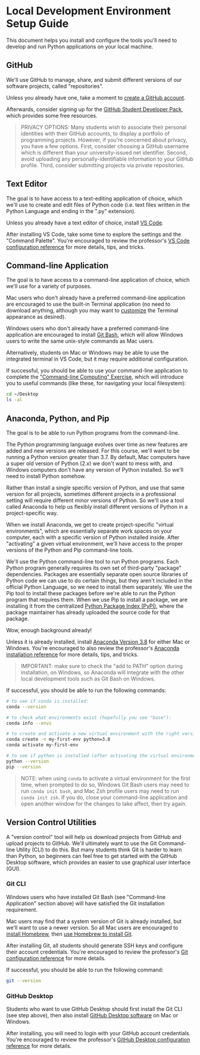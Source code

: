 # Local Development Environment Setup Guide

This document helps you install and configure the tools you'll need to develop and run Python applications on your local machine.

## GitHub

We'll use GitHub to manage, share, and submit different versions of our software projects, called "repositories".

Unless you already have one, take a moment to [create a GitHub account](https://github.com/). 

Afterwards, consider signing up for the [GitHub Student Developer Pack](https://education.github.com/pack), which provides some free resources.

> PRIVACY OPTIONS: Many students wish to associate their personal identities with their GitHub accounts, to display a portfolio of programming projects. However, if you're concerned about privacy, you have a few options. First, consider choosing a GitHub username which is different than your university-issued net identifier. Second, avoid uploading any personally-identifiable information to your GitHub profile. Third, consider submitting projects via private repositories.

## Text Editor

The goal is to have access to a text-editing application of choice, which we'll use to create and edit files of Python code (i.e. text files written in the Python Language and ending in the ".py" extension).

Unless you already have a text editor of choice, install [VS Code](https://code.visualstudio.com/).

After installing VS Code, take some time to explore the settings and the "Command Palette". You're encouraged to review the professor's [VS Code configuration reference](/notes/devtools/vs-code.md#basic-configuration) for more details, tips, and tricks.

## Command-line Application

The goal is to have access to a command-line application of choice, which we'll use for a variety of purposes. 

Mac users who don't already have a preferred command-line application are encouraged to use the built-in Terminal application (no need to download anything, although you may want to [customize](/exercises/command-line-computing/mac-terminal-config.md) the Terminal appearance as desired).

Windows users who don't already have a preferred command-line application are encouraged to install [Git Bash](https://git-scm.com/downloads), which will allow Windows users to write the same unix-style commands as Mac users.

Alternatively, students on Mac or Windows may be able to use the integrated terminal in VS Code, but it may require additional configuration. 

If successful, you should be able to use your command-line application to complete the ["Command-line Computing" Exercise](/exercises/command-line-computing/README.md), which will introduce you to useful commands (like these, for navigating your local filesystem):

```sh
cd ~/Desktop
ls -al
```

## Anaconda, Python, and Pip

The goal is to be able to run Python programs from the command-line. 

The Python programming language evolves over time as new features are added and new versions are released. For this course, we'll want to be running a Python version greater than 3.7. By default, Mac computers have a super old version of Python (2.x) we don't want to mess with, and Windows computers don't have any version of Python installed. So we'll need to install Python somehow. 

Rather than install a single specific version of Python, and use that same version for all projects, sometimes different projects in a professional setting will require different minor versions of Python. So we'll use a tool called Anaconda to help us flexibly install different versions of Python in a project-specific way.

When we install Anaconda, we get to create project-specific "virtual environments", which are essentially separate work spaces on your computer, each with a specific version of Python installed inside. After "activating" a given virtual environment, we'll have access to the proper versions of the Python and Pip command-line tools. 

We'll use the Python command-line tool to run Python programs. Each Python program generally requires its own set of third-party "package" dependencies. Packages are essentially separate open source libraries of Python code we can use to do certain things, but they aren't included in the official Python Language, so we need to install them separately. We use the Pip tool to install these packages before we're able to run the Python program that requires them. When we use Pip to install a package, we are installing it from the centralized [Python Package Index (PyPI)](https://pypi.org/), where the package maintainer has already uploaded the source code for that package.

Wow, enough background already!

Unless it is already installed, install [Anaconda Version 3.8](https://www.anaconda.com/download) for either Mac or Windows. You're encouraged to also review the professor's [Anaconda installation reference](/notes/clis/conda.md#installation) for more details, tips, and tricks.

> IMPORTANT: make sure to check the "add to PATH" option during installation, on Windows, so Anaconda will integrate with the other local development tools such as Git Bash on Windows.

If successful, you should be able to run the following commands:

```sh
# to see if conda is installed:
conda --version

# to check what environments exist (hopefully you see "base"):
conda info --envs

# to create and activate a new virtual environment with the right version of python installed:
conda create -n my-first-env python=3.8
conda activate my-first-env

# to see if python is installed (after activating the virtual environment):
python --version
pip --version
```

> NOTE: when using `conda` to activate a virtual environment for the first time, when prompted to do so, Windows Git Bash users may need to run `conda init bash`, and Mac Zsh profile users may need to run `conda init zsh`. If you do, close your command-line application and open another window for the changes to take affect, then try again.

## Version Control Utilities

A "version control" tool will help us download projects from GitHub and upload projects to GitHub. We'll ultimately want to use the Git Command-line Utility (CLI) to do this. But many students think Git is harder to learn than Python, so beginners can feel free to get started with the GitHub Desktop software, which provides an easier to use graphical user interface (GUI).

### Git CLI

Windows users who have installed Git Bash (see "Command-line Application" section above) will have satisfied the Git installation requirement.

Mac users may find that a system version of Git is already installed, but we'll want to use a newer version. So all Mac users are encouraged to [install Homebrew](/notes/clis/brew.md), then [use Homebrew to install Git](/notes/clis/git.md#installation-on-mac). 

After installing Git, all students should generate SSH keys and configure their account credentials. You're encouraged to review the professor's [Git configuration reference](/notes/clis/git.md#configuration) for more details.

If successful, you should be able to run the following command:

```sh
git --version
```

### GitHub Desktop

Students who want to use GitHub Desktop should first install the Git CLI (see step above), then also install [GitHub Desktop software](https://desktop.github.com/) on Mac or Windows.

After installing, you will need to login with your GitHub account credentials. You're encouraged to review the professor's [GitHub Desktop configuration reference](/notes/devtools/github-desktop.md#configuration) for more details.
